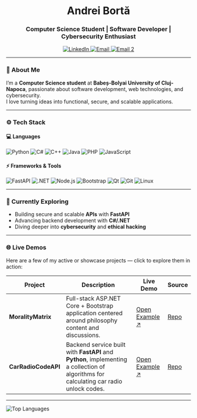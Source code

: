 <h1 align="center">Andrei Bortă</h1>

<h3 align="center">Computer Science Student | Software Developer | Cybersecurity Enthusiast</h3>

<p align="center">
  <a href="https://www.linkedin.com/in/andrei-bortă" target="_blank">
    <img src="https://img.shields.io/badge/LinkedIn-0077B5?style=for-the-badge&logo=linkedin&logoColor=white" alt="LinkedIn">
  </a>
  <a href="mailto:xze3n.py@gmail.com">
    <img src="https://img.shields.io/badge/Email-xze3n.py%40gmail.com-red?style=for-the-badge&logo=gmail&logoColor=white" alt="Email">
  </a>
  <a href="mailto:andrei.ab.borta@gmail.com">
    <img src="https://img.shields.io/badge/Email-andrei.ab.borta%40gmail.com-yellow?style=for-the-badge&logo=gmail&logoColor=white" alt="Email 2">
  </a>
</p>

---

### 🧠 About Me
I’m a **Computer Science student** at **Babeș-Bolyai University of Cluj-Napoca**, passionate about software development, web technologies, and cybersecurity.  
I love turning ideas into functional, secure, and scalable applications.

---

### ⚙️ Tech Stack

#### 💻 Languages
![Python](https://img.shields.io/badge/Python-3670A0?style=for-the-badge&logo=python&logoColor=ffdd54)
![C#](https://img.shields.io/badge/C%23-68217A?style=for-the-badge&logo=dotnet&logoColor=white)
![C++](https://img.shields.io/badge/C++-00599C?style=for-the-badge&logo=cplusplus&logoColor=white)
![Java](https://img.shields.io/badge/Java-ED8B00?style=for-the-badge&logo=openjdk&logoColor=white)
![PHP](https://img.shields.io/badge/PHP-777BB4?style=for-the-badge&logo=php&logoColor=white)
![JavaScript](https://img.shields.io/badge/JavaScript-F7DF1E?style=for-the-badge&logo=javascript&logoColor=black)

#### ⚡ Frameworks & Tools
![FastAPI](https://img.shields.io/badge/FastAPI-009688?style=for-the-badge&logo=fastapi&logoColor=white)
![.NET](https://img.shields.io/badge/.NET-512BD4?style=for-the-badge&logo=dotnet&logoColor=white)
![Node.js](https://img.shields.io/badge/Node.js-339933?style=for-the-badge&logo=node.js&logoColor=white)
![Bootstrap](https://img.shields.io/badge/Bootstrap-7952B3?style=for-the-badge&logo=bootstrap&logoColor=white)
![Qt](https://img.shields.io/badge/Qt-41CD52?style=for-the-badge&logo=qt&logoColor=white)
![Git](https://img.shields.io/badge/Git-F05033?style=for-the-badge&logo=git&logoColor=white)
![Linux](https://img.shields.io/badge/Linux-FCC624?style=for-the-badge&logo=linux&logoColor=black)

---

### 🚀 Currently Exploring
- Building secure and scalable **APIs** with **FastAPI**  
- Advancing backend development with **C#/.NET**  
- Diving deeper into **cybersecurity** and **ethical hacking**

---

### 🌐 Live Demos

Here are a few of my active or showcase projects — click to explore them in action:

| Project | Description | Live Demo | Source |
|----------|--------------|-----------|--------|
| **MoralityMatrix** | Full-stack ASP.NET Core + Bootstrap application centered around philosophy content and discussions. | [Open Example ↗️](https://moralitymatrix.azurewebsites.net/) | [Repo](https://github.com/XZE3N/MoralityMatrix) |
| **CarRadioCodeAPI** | Backend service built with **FastAPI** and **Python**, implementing a collection of algorithms for calculating car radio unlock codes. | [Open Example ↗️](https://carradiocodeapi.azurewebsites.net/redoc/) | [Repo](https://github.com/XZE3N/CarRadioCodeAPI) |

---

<p align="left">
  <img src="https://github-readme-stats.vercel.app/api/top-langs/?username=xze3n&layout=compact&title_color=7A7ADB&icon_color=2234AE&text_color=D3D3D3&bg_color=0,000000,130F40&v=2" alt="Top Languages">
</p>


